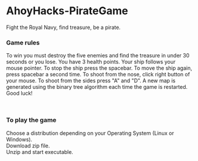 # AhoyHacks-PirateGame

Fight the Royal Navy, find treasure, be a pirate.
<br>
<h3>Game rules</h3>
<p>To win you must destroy the five enemies and find the treasure in under 30 seconds or you lose. You have 3 health points. Your ship follows your mouse pointer. To stop the ship press the spacebar. To move the ship again, press spacebar a second time. To shoot from the nose, click right button of your mouse. To shoot from the sides press "A" and "D". A new map is generated using the binary tree algorithm each time the game is restarted. Good luck!</p>
<br>
<h3>To play the game</h3>
Choose a distribution depending on your Operating System (Linux or Windows).
<br>Download zip file.
<br>Unzip and start executable.


